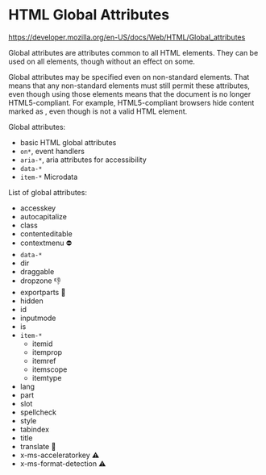 # HTML Global Attributes

https://developer.mozilla.org/en-US/docs/Web/HTML/Global_attributes

Global attributes are attributes common to all HTML elements. They can be used on all elements, though without an effect on some.

Global attributes may be specified even on non-standard elements. That means that any non-standard elements must still permit these attributes, even though using those elements means that the document is no longer HTML5-compliant. For example, HTML5-compliant browsers hide content marked as <foo hidden>...</foo>, even though <foo> is not a valid HTML element.

Global attributes:
- basic HTML global attributes
- `on*`, event handlers
- `aria-*`, aria attributes for accessibility
- `data-*`
- `item-*` Microdata


List of global attributes:
- accesskey
- autocapitalize
- class
- contenteditable
- contextmenu ⛔
- `data-*`
- dir
- draggable
- dropzone 👎
- exportparts 🧪
- hidden
- id
- inputmode
- is
- `item-*`
  - itemid
  - itemprop
  - itemref
  - itemscope
  - itemtype
- lang
- part
- slot
- spellcheck
- style
- tabindex
- title
- translate 🧪
- x-ms-acceleratorkey ⚠
- x-ms-format-detection ⚠

